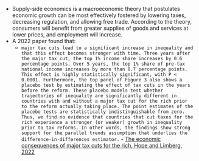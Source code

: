 - Supply-side economics is a macroeconomic theory that postulates economic growth can be most effectively fostered by lowering taxes, decreasing regulation, and allowing free trade. According to the theory, consumers will benefit from greater supplies of goods and services at lower prices, and employment will increase.
- A 2022 paper found that:
    - `major tax cuts lead to a significant increase in inequality and that this effect becomes stronger with time. Three years after the major tax cut, the top 1% income share increases by 0.6 percentage points. Over 5 years, the top 1% share of pre-tax national income increases by more than 0.7 percentage points. This effect is highly statistically significant, with P < 0.0001. Furthermore, the top panel of Figure 3 also shows a placebo test by estimating the effect of tax cuts in the years before the reform. These placebo models test whether trajectories of inequality are significantly different in countries with and without a major tax cut for the rich prior to the reform actually taking place. The point estimates of the placebo tests are statistically indistinguishable from zero. Thus, we find no evidence that countries that cut taxes for the rich experience a stronger (or weaker) growth in inequality prior to tax reforms. In other words, the findings show strong support for the parallel trends assumption that underlies the difference-in-differences estimator.` - [The economic consequences of major tax cuts for the rich, Hope and Limberg, 2022](https://kclpure.kcl.ac.uk/portal/files/166207939/Hope_Limberg_SER_2022.pdf)